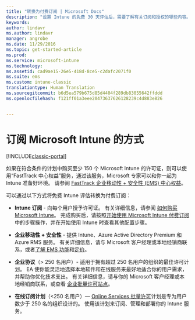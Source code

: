 ```yaml
---
title: "转换为付费订阅 | Microsoft Docs"
description: "设置 Intune 的免费 30 天评估后，需要了解有关订阅和授权的哪些内容。"
keywords: 
author: lindavr
ms.author: lindavr
manager: angrobe
ms.date: 11/29/2016
ms.topic: get-started-article
ms.prod: 
ms.service: microsoft-intune
ms.technology: 
ms.assetid: cad9ae15-26e5-418d-8ce5-c2dafc2071f0
ms.suite: ems
ms.custom: intune-classic
translationtype: Human Translation
ms.sourcegitcommit: b6d5ea579b675d85d4404f289db83055642ffddd
ms.openlocfilehash: f121ff01a3eee20473637626128239c4d883e826


---
```


# <a name="ways-to-subscribe-to-microsoft-intune"></a>订阅 Microsoft Intune 的方式

[!INCLUDE[classic-portal](../includes/classic-portal.md)]

如果在符合条件的计划中购买至少 150 个 Microsoft Intune 的许可证，则可以使用“FastTrack 中心权益”服务，通过该服务，Microsoft 专家可以和你一起为 Intune 准备好环境。 请参阅 [FastTrack 企业移动性 + 安全性 (EMS) 中心权益](https://docs.microsoft.com/enterprise-mobility/Solutions/fasttrack-center-benefit-for-enterprise-mobility-suite-ems)。

可以通过以下方式将免费 Intune 评估转换为付费订阅：

-   **Intune 订阅** - 向每个用户授予许可证。 有关详细信息，请参阅 [如何购买 Microsoft Intune](http://www.microsoft.com/en-us/server-cloud/products/microsoft-intune/Purchasing.aspx)。 完成购买后，请按照[开始使用 Microsoft Intune 付费订阅](/intune/get-started/start-with-a-paid-subscription-to-microsoft-intune)中的步骤操作，并在开始使用 Intune 时查看其他配置步骤。

-   **企业移动性 + 安全性** - 提供 Intune、Azure Active Directory Premium 和 Azure RMS 服务。 有关详细信息，请与 Microsoft 客户经理或本地经销商联系，或者[了解 EMS 功能](https://www.microsoft.com/en-us/server-cloud/enterprise-mobility/overview.aspx)和[定价](http://www.microsoft.com/en-us/server-cloud/products/enterprise-mobility-suite/Purchasing.aspx)。

-   **企业协议**（&gt; 250 名用户）- 适用于拥有超过 250 名用户的组织的最佳许可计划。 EA 使你能灵活地选择本地软件和在线服务来最好地适合你的用户需求，并帮助你优化技术支出。 有关详细信息，请与你的 Microsoft 客户经理或本地经销商联系，或查看 [企业批量许可站点](http://www.microsoft.com/licensing/licensing-options/enterprise.aspx)。

-   **在线订阅计划**（&lt;250 名用户）— [Online Services 批量许可](http://www.microsoft.com/licensing/online-services/default.aspx)计划是专为用户数少于 250 名的组织设计的。 使用该计划来订阅、管理和部署你的 Intune 服务。



<!--HONumber=Dec16_HO2-->


